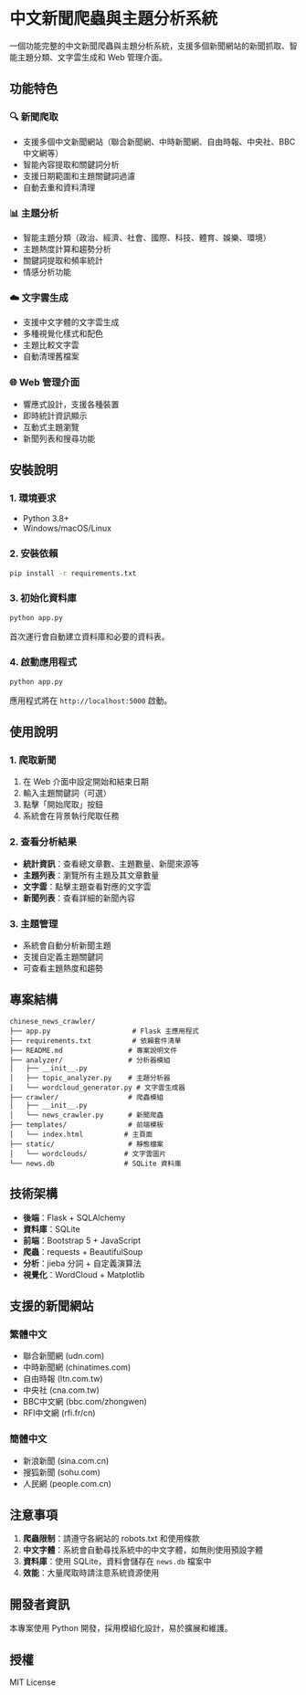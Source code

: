 # 中文新聞爬蟲與主題分析系統

一個功能完整的中文新聞爬蟲與主題分析系統，支援多個新聞網站的新聞抓取、智能主題分類、文字雲生成和 Web 管理介面。

## 功能特色

### 🔍 新聞爬取
- 支援多個中文新聞網站（聯合新聞網、中時新聞網、自由時報、中央社、BBC中文網等）
- 智能內容提取和關鍵詞分析
- 支援日期範圍和主題關鍵詞過濾
- 自動去重和資料清理

### 📊 主題分析
- 智能主題分類（政治、經濟、社會、國際、科技、體育、娛樂、環境）
- 主題熱度計算和趨勢分析
- 關鍵詞提取和頻率統計
- 情感分析功能

### ☁️ 文字雲生成
- 支援中文字體的文字雲生成
- 多種視覺化樣式和配色
- 主題比較文字雲
- 自動清理舊檔案

### 🌐 Web 管理介面
- 響應式設計，支援各種裝置
- 即時統計資訊顯示
- 互動式主題瀏覽
- 新聞列表和搜尋功能

## 安裝說明

### 1. 環境要求
- Python 3.8+
- Windows/macOS/Linux

### 2. 安裝依賴
```bash
pip install -r requirements.txt
```

### 3. 初始化資料庫
```bash
python app.py
```
首次運行會自動建立資料庫和必要的資料表。

### 4. 啟動應用程式
```bash
python app.py
```
應用程式將在 `http://localhost:5000` 啟動。

## 使用說明

### 1. 爬取新聞
1. 在 Web 介面中設定開始和結束日期
2. 輸入主題關鍵詞（可選）
3. 點擊「開始爬取」按鈕
4. 系統會在背景執行爬取任務

### 2. 查看分析結果
- **統計資訊**：查看總文章數、主題數量、新聞來源等
- **主題列表**：瀏覽所有主題及其文章數量
- **文字雲**：點擊主題查看對應的文字雲
- **新聞列表**：查看詳細的新聞內容

### 3. 主題管理
- 系統會自動分析新聞主題
- 支援自定義主題關鍵詞
- 可查看主題熱度和趨勢

## 專案結構

```
chinese_news_crawler/
├── app.py                    # Flask 主應用程式
├── requirements.txt          # 依賴套件清單
├── README.md                # 專案說明文件
├── analyzer/                # 分析器模組
│   ├── __init__.py
│   ├── topic_analyzer.py    # 主題分析器
│   └── wordcloud_generator.py # 文字雲生成器
├── crawler/                 # 爬蟲模組
│   ├── __init__.py
│   └── news_crawler.py      # 新聞爬蟲
├── templates/               # 前端模板
│   └── index.html          # 主頁面
├── static/                  # 靜態檔案
│   └── wordclouds/         # 文字雲圖片
└── news.db                 # SQLite 資料庫
```

## 技術架構

- **後端**：Flask + SQLAlchemy
- **資料庫**：SQLite
- **前端**：Bootstrap 5 + JavaScript
- **爬蟲**：requests + BeautifulSoup
- **分析**：jieba 分詞 + 自定義演算法
- **視覺化**：WordCloud + Matplotlib

## 支援的新聞網站

### 繁體中文
- 聯合新聞網 (udn.com)
- 中時新聞網 (chinatimes.com)
- 自由時報 (ltn.com.tw)
- 中央社 (cna.com.tw)
- BBC中文網 (bbc.com/zhongwen)
- RFI中文網 (rfi.fr/cn)

### 簡體中文
- 新浪新聞 (sina.com.cn)
- 搜狐新聞 (sohu.com)
- 人民網 (people.com.cn)

## 注意事項

1. **爬蟲限制**：請遵守各網站的 robots.txt 和使用條款
2. **中文字體**：系統會自動尋找系統中的中文字體，如無則使用預設字體
3. **資料庫**：使用 SQLite，資料會儲存在 `news.db` 檔案中
4. **效能**：大量爬取時請注意系統資源使用

## 開發者資訊

本專案使用 Python 開發，採用模組化設計，易於擴展和維護。

## 授權

MIT License
